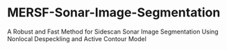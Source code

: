 # MERSF-Sonar-Image-Segmentation
A Robust and Fast Method for Sidescan Sonar Image Segmentation Using Nonlocal Despeckling and Active Contour Model
